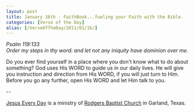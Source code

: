 ```yaml
---
layout: post
title: January 16th - FaithBook...fueling your Faith with the Bible.
categories: [Verse of the Day]
alias: [/VerseOfTheDay/2011/01/16/]
---
```


_Psalm 119:133  
Order my steps in thy word: and let not any iniquity have dominion
over me._

Do you ever find yourself in a place where you don't know what to
do about something? God uses His WORD to guide us in our daily lives.
He will give you instruction and direction from His WORD, if you will
just turn to Him. Before you go any further, open His WORD and let
Him talk to you.

 --

<a href=http://jesuseveryday.net>Jesus Every Day</a> is a ministry of <a href=http://rodgersbaptist.net>Rodgers Baptist Church</a> in Garland, Texas.
